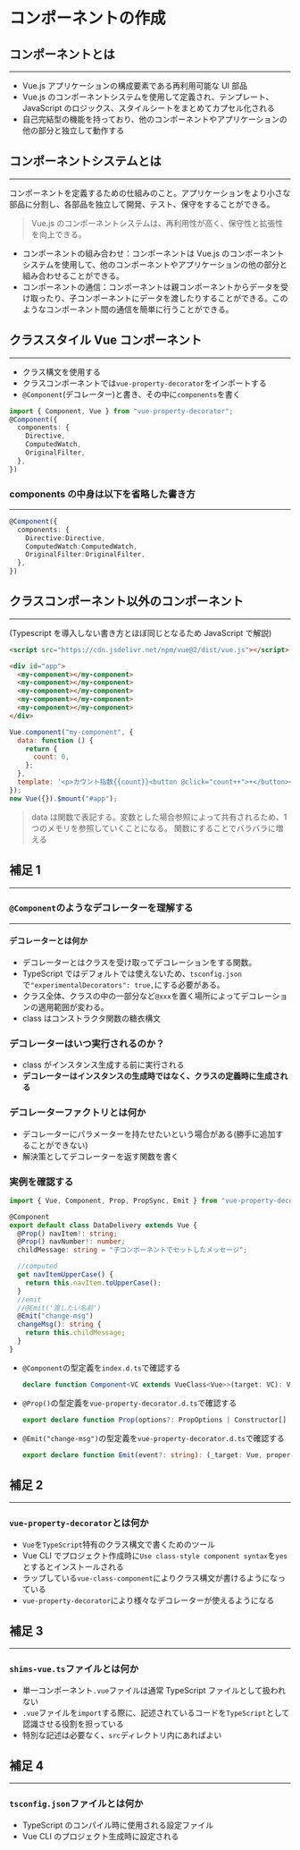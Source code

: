 # コンポーネントの作成

## コンポーネントとは

---

- Vue.js アプリケーションの構成要素である再利用可能な UI 部品
- Vue.js のコンポーネントシステムを使用して定義され、テンプレート、JavaScript のロジックス、スタイルシートをまとめてカプセル化される
- 自己完結型の機能を持っており、他のコンポーネントやアプリケーションの他の部分と独立して動作する

## コンポーネントシステムとは

---

コンポーネントを定義するための仕組みのこと。アプリケーションをより小さな部品に分割し、各部品を独立して開発、テスト、保守をすることができる。

> Vue.js のコンポーネントシステムは、再利用性が高く、保守性と拡張性を向上できる。

- コンポーネントの組み合わせ：コンポーネントは Vue.js のコンポーネントシステムを使用して、他のコンポーネントやアプリケーションの他の部分と組み合わせることができる。
- コンポーネントの通信：コンポーネントは親コンポーネントからデータを受け取ったり、子コンポーネントにデータを渡したりすることができる。このようなコンポーネント間の通信を簡単に行うことができる。

## クラススタイル Vue コンポーネント

---

- クラス構文を使用する
- クラスコンポーネントでは`vue-property-decorator`をインポートする
- `@Component`(デコレーター)と書き、その中に`components`を書く

```typescript
import { Component, Vue } from "vue-property-decorator";
@Component({
  components: {
    Directive,
    ComputedWatch,
    OriginalFilter,
  },
})
```

### components の中身は以下を省略した書き方

---

```typescript
@Component({
  components: {
    Directive:Directive,
    ComputedWatch:ComputedWatch,
    OriginalFilter:OriginalFilter,
  },
})

```

<div style="page-break-before:always"></div>

## クラスコンポーネント以外のコンポーネント

---

(Typescript を導入しない書き方とほぼ同じとなるため JavaScript で解説)

```html
<script src="https://cdn.jsdelivr.net/npm/vue@2/dist/vue.js"></script>

<div id="app">
  <my-component></my-component>
  <my-component></my-component>
  <my-component></my-component>
  <my-component></my-component>
  <my-component></my-component>
</div>
```

```javascript
Vue.component("my-component", {
  data: function () {
    return {
      count: 0,
    };
  },
  template: '<p>カウント指数{{count}}<button @click="count++">+</button></p>',
});
new Vue({}).$mount("#app");
```

> data は関数で表記する。変数とした場合参照によって共有されるため、1 つのメモリを参照していくことになる。
> 関数にすることでバラバラに増える

<div style="page-break-before:always"></div>

## 補足 1

---

### `@Component`のようなデコレーターを理解する

---

#### デコレーターとは何か

- デコレーターとはクラスを受け取ってデコレーションをする関数。
- TypeScript ではデフォルトでは使えないため、`tsconfig.json` で`"experimentalDecorators": true,`にする必要がある。
- クラス全体、クラスの中の一部分など`@xxx`を置く場所によってデコレーションの適用範囲が変わる。
- class はコンストラクタ関数の糖衣構文

### デコレーターはいつ実行されるのか？

- class がインスタンス生成する前に実行される
- **デコレーターはインスタンスの生成時ではなく、クラスの定義時に生成される**

### デコレーターファクトリとは何か

- デコレーターにパラメーターを持たせたいという場合がある(勝手に追加することができない)
- 解決策としてデコレーターを返す関数を書く

<div style="page-break-before:always"></div>

### 実例を確認する

```typescript
import { Vue, Component, Prop, PropSync, Emit } from "vue-property-decorator";

@Component
export default class DataDelivery extends Vue {
  @Prop() navItem!: string;
  @Prop() navNumber!: number;
  childMessage: string = "子コンポーネントでセットしたメッセージ";

  //computed
  get navItemUpperCase() {
    return this.navItem.toUpperCase();
  }
  //emit
  //@Emit('渡したい名前')
  @Emit("change-msg")
  changeMsg(): string {
    return this.childMessage;
  }
}
```

- `@Component`の型定義を`index.d.ts`で確認する

  ```typescript
  declare function Component<VC extends VueClass<Vue>>(target: VC): VC;
  ```

- `@Prop()`の型定義を`vue-property-decorator.d.ts`で確認する
  ```typescript
  export declare function Prop(options?: PropOptions | Constructor[] | Constructor): (target: Vue, key: string) => void;
  ```
- `@Emit("change-msg")`の型定義を`vue-property-decorator.d.ts`で確認する

  ```typescript
  export declare function Emit(event?: string): (_target: Vue, propertyKey: string, descriptor: any) => void;
  ```

  <div style="page-break-before:always"></div>

## 補足 2

---

### `vue-property-decorator`とは何か

- `Vue`を`TypeScript`特有のクラス構文で書くためのツール
- Vue CLI でプロジェクト作成時に`Use class-style component syntax`を`yes`とするとインストールされる
- ラップしている`vue-class-component`によりクラス構文が書けるようになっている
- `vue-property-decorator`により様々なデコレーターが使えるようになる

## 補足 3

---

### `shims-vue.ts`ファイルとは何か

- 単一コンポーネント`.vue`ファイルは通常 TypeScript ファイルとして扱われない
- `.vue`ファイルを`import`する際に、記述されているコードを`TypeScript`として認識させる役割を担っている
- 特別な記述は必要なく、`src`ディレクトリ内にあればよい

## 補足 4

---

### `tsconfig.json`ファイルとは何か

- TypeScript のコンパイル時に使用される設定ファイル
- Vue CLI のプロジェクト生成時に設定される

